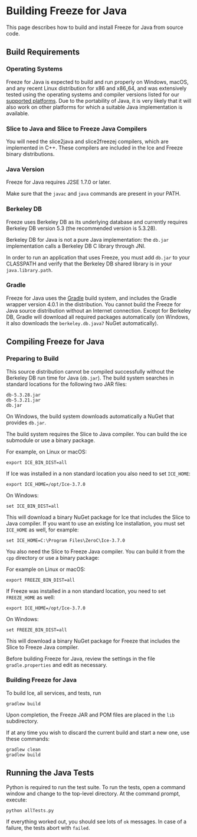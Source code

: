 # Building Freeze for Java

This page describes how to build and install Freeze for Java from source code.

## Build Requirements

### Operating Systems

Freeze for Java is expected to build and run properly on Windows, macOS, and any
recent Linux distribution for x86 and x86_64, and was extensively tested using
the operating systems and compiler versions listed for our [supported
platforms][1]. Due to the portability of Java, it is very likely that it will
also work on other platforms for which a suitable Java implementation is
available.

### Slice to Java and Slice to Freeze Java Compilers

You will need the slice2java and slice2freezej compilers, which are implemented
in C++. These compilers are included in the Ice and Freeze binary distributions.

### Java Version

Freeze for Java requires J2SE 1.7.0 or later.

Make sure that the `javac` and `java` commands are present in your PATH.

### Berkeley DB

Freeze uses Berkeley DB as its underlying database and currently requires
Berkeley DB version 5.3 (the recommended version is 5.3.28).

Berkeley DB for Java is not a pure Java implementation: the `db.jar`
implementation calls a Berkeley DB C library through JNI.

In order to run an application that uses Freeze, you must add `db.jar` to your
CLASSPATH and verify that the Berkeley DB shared library is in your
`java.library.path`.

### Gradle

Freeze for Java uses the [Gradle][2] build system, and includes the Gradle
wrapper version 4.0.1 in the distribution. You cannot build the Freeze for Java
source distribution without an Internet connection. Except for Berkeley DB,
Gradle will download all required packages automatically (on Windows, it also
downloads the `berkeley.db.java7` NuGet automatically).

## Compiling Freeze for Java

### Preparing to Build

This source distribution cannot be compiled successfully without the Berkeley DB
run time for Java (`db.jar`). The build system searches in standard locations
for the following two JAR files:
```
db-5.3.28.jar
db-5.3.21.jar
db.jar
```

On Windows, the build system downloads automatically a NuGet that provides `db.jar`.

The build system requires the Slice to Java compiler. You can build the ice
submodule or use a binary package.

For example, on Linux or macOS:
```
export ICE_BIN_DIST=all
```

If Ice was installed in a non standard location you also need to set
`ICE_HOME`:
```
export ICE_HOME=/opt/Ice-3.7.0
```

On Windows:
```
set ICE_BIN_DIST=all
```

This will download a binary NuGet package for Ice that includes the Slice to
Java compiler. If you want to use an existing Ice installation, you must
set `ICE_HOME` as well, for example:
```
set ICE_HOME=C:\Program Files\ZeroC\Ice-3.7.0
```

You also need the Slice to Freeze Java compiler. You can build it from
the `cpp` directory or use a binary package:

For example on Linux or macOS:
```
export FREEZE_BIN_DIST=all
```

If Freeze was installed in a non standard location, you need to set
`FREEZE_HOME` as well:
```
export ICE_HOME=/opt/Ice-3.7.0
```

On Windows:
```
set FREEZE_BIN_DIST=all
```

This will download a binary NuGet package for Freeze that includes the Slice
to Freeze Java compiler.

Before building Freeze for Java, review the settings in the file
`gradle.properties` and edit as necessary.

### Building Freeze for Java

To build Ice, all services, and tests, run
```
gradlew build
```

Upon completion, the Freeze JAR and POM files are placed in the `lib`
subdirectory.

If at any time you wish to discard the current build and start a new one, use
these commands:
```
gradlew clean
gradlew build
```

## Running the Java Tests

Python is required to run the test suite. To run the tests, open a command
window and change to the top-level directory. At the command prompt, execute:
```
python allTests.py
```

If everything worked out, you should see lots of `ok` messages. In case of a
failure, the tests abort with `failed`.

[1]: https://doc.zeroc.com/display/Freeze37/Supported+Platforms+for+Freeze+3.7.0
[2]: http://gradle.org
